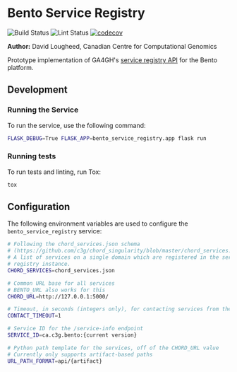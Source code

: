 # Bento Service Registry

![Build Status](https://api.travis-ci.com/bento-platform/bento_service_registry.svg?branch=master)
![Lint Status](https://github.com/bento-platform/bento_service_registry/workflows/Lint/badge.svg)
[![codecov](https://codecov.io/gh/bento-platform/bento_service_registry/branch/master/graph/badge.svg)](https://codecov.io/gh/bento-platform/bento_service_registry)

**Author:** David Lougheed, Canadian Centre for Computational Genomics

Prototype implementation of GA4GH's [service registry API](https://github.com/ga4gh-discovery/ga4gh-service-registry/)
for the Bento platform.

## Development

### Running the Service

To run the service, use the following command:

```bash
FLASK_DEBUG=True FLASK_APP=bento_service_registry.app flask run
```

### Running tests

To run tests and linting, run Tox:

```bash
tox
```

## Configuration

The following environment variables are used to configure the 
`bento_service_registry` service:

```bash
# Following the chord_services.json schema
# (https://github.com/c3g/chord_singularity/blob/master/chord_services.schema.json)
# A list of services on a single domain which are registered in the service
# registry instance.
CHORD_SERVICES=chord_services.json

# Common URL base for all services
# BENTO_URL also works for this
CHORD_URL=http://127.0.0.1:5000/

# Timeout, in seconds (integers only), for contacting services from the JSON
CONTACT_TIMEOUT=1

# Service ID for the /service-info endpoint
SERVICE_ID=ca.c3g.bento:{current version}

# Python path template for the services, off of the CHORD_URL value
# Currently only supports artifact-based paths
URL_PATH_FORMAT=api/{artifact}
```
